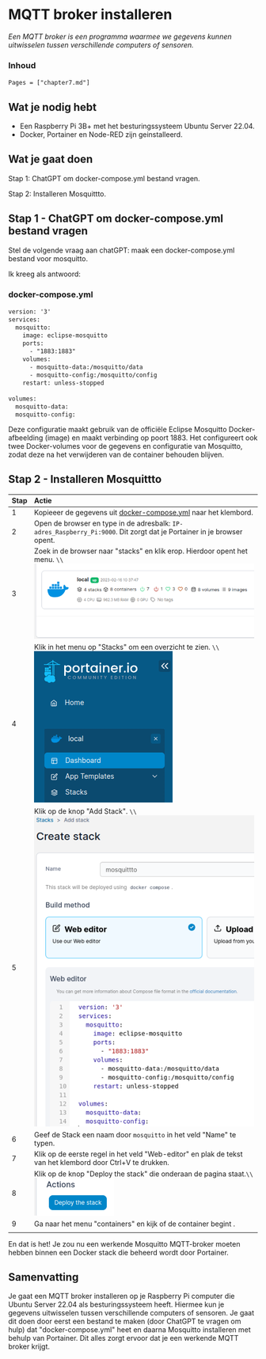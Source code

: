 # MQTT broker installeren

*Een MQTT broker is een programma waarmee we gegevens kunnen uitwisselen tussen verschillende computers of sensoren.*

### Inhoud

```@contents
Pages = ["chapter7.md"]
```

## Wat je nodig hebt

- Een Raspberry Pi 3B+ met het besturingssysteem Ubuntu Server 22.04.
- Docker, Portainer en Node-RED zijn geinstalleerd.

## Wat je gaat doen

Stap 1: ChatGPT om docker-compose.yml bestand vragen.

Stap 2: Installeren Mosquittto.

## Stap 1 - ChatGPT om docker-compose.yml bestand vragen

Stel de volgende vraag aan chatGPT: maak een docker-compose.yml bestand voor mosquitto.

Ik kreeg als antwoord:

### docker-compose.yml
```
version: '3'
services:
  mosquitto:
    image: eclipse-mosquitto
    ports:
      - "1883:1883"
    volumes:
      - mosquitto-data:/mosquitto/data
      - mosquitto-config:/mosquitto/config
    restart: unless-stopped

volumes:
  mosquitto-data:
  mosquitto-config:
```

Deze configuratie maakt gebruik van de officiële Eclipse Mosquitto Docker-afbeelding (image) en maakt verbinding op poort 1883. Het configureert ook twee Docker-volumes voor de gegevens en configuratie van Mosquitto, zodat deze na het verwijderen van de container behouden blijven.

## Stap 2 - Installeren Mosquittto

|Stap        | Actie      |
|:---------- | :---------- |
| 1 | Kopieeer de gegevens uit [docker-compose.yml](#docker-compose.yml) naar het klembord. |
| 2 | Open de browser en type in de adresbalk: `IP-adres_Raspberry_Pi:9000`. Dit zorgt dat je Portainer in je browser opent. |
| 3 | Zoek in de browser naar "stacks" en klik erop. Hierdoor opent het menu. ``\\``![fig_7_1](assets/fig_7_1.png)|
| 4 | Klik in het menu op "Stacks" om een overzicht te zien. ``\\``![fig_7_2](assets/fig_7_2.png) |
| 5 | Klik op de knop "Add Stack". ``\\``![fig_7_3](assets/fig_7_3.png) |
| 6 | Geef de Stack een naam door `mosquitto` in het veld "Name" te typen.| 
| 7 | Klik op de eerste regel in het veld "Web-editor" en plak de tekst van het klembord door Ctrl+V te drukken. |
| 8 | Klik op de knop "Deploy the stack" die onderaan de pagina staat.``\\``![fig_7_4](assets/fig_7_4.png) |
| 9 | Ga naar het menu "containers" en kijk of de container begint .|
||

En dat is het! Je zou nu een werkende Mosquitto MQTT-broker moeten hebben binnen een Docker stack die beheerd wordt door Portainer. 

## Samenvatting

Je gaat een MQTT broker installeren op je Raspberry Pi computer die Ubuntu Server 22.04 als besturingssysteem heeft. Hiermee kun je gegevens uitwisselen tussen verschillende computers of sensoren. Je gaat dit doen door eerst een bestand te maken (door ChatGPT te vragen om hulp) dat "docker-compose.yml" heet en daarna Mosquitto installeren met behulp van Portainer. Dit alles zorgt ervoor dat je een werkende MQTT broker krijgt.